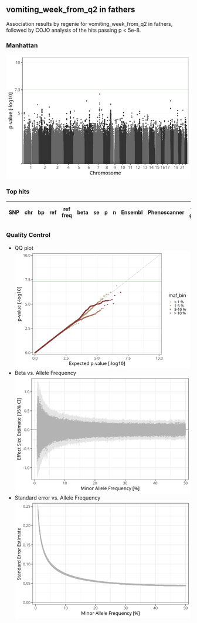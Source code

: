 ## vomiting_week_from_q2 in fathers
Association results by regenie for vomiting_week_from_q2 in fathers, followed by COJO analysis of the hits passing p < 5e-8.
### Manhattan
![](figures/pop_fathers_pheno_vomiting_week_from_q2_mh.png)
### Top hits
| SNP | chr | bp | ref | ref freq | beta | se | p | n | Ensembl | Phenoscanner | freq geno | b joint | b joint se | p joint | ld r |
| --- | --- | -- | --- | -------- | ---- | -- | - | - | ------- | ------------ | --------- | ------- | ---------- | ------- | ---- |
### Quality Control
- QQ plot
![](figures/pop_fathers_pheno_vomiting_week_from_q2_qq.png)
- Beta vs. Allele Frequency
![](figures/pop_fathers_pheno_vomiting_week_from_q2_beta_af.png)
- Standard error vs. Allele Frequency
![](figures/pop_fathers_pheno_vomiting_week_from_q2_se_af.png)
